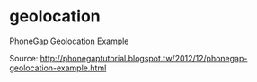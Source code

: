 geolocation
===========

PhoneGap Geolocation Example

Source:
http://phonegaptutorial.blogspot.tw/2012/12/phonegap-geolocation-example.html
